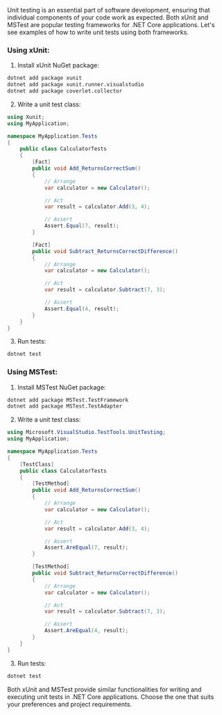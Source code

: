 Unit testing is an essential part of software development, ensuring that individual components of your code work as expected. Both xUnit and MSTest are popular testing frameworks for .NET Core applications. Let's see examples of how to write unit tests using both frameworks.

### Using xUnit:

1. Install xUnit NuGet package:

```bash
dotnet add package xunit
dotnet add package xunit.runner.visualstudio
dotnet add package coverlet.collector
```

2. Write a unit test class:

```csharp
using Xunit;
using MyApplication;

namespace MyApplication.Tests
{
    public class CalculatorTests
    {
        [Fact]
        public void Add_ReturnsCorrectSum()
        {
            // Arrange
            var calculator = new Calculator();

            // Act
            var result = calculator.Add(3, 4);

            // Assert
            Assert.Equal(7, result);
        }

        [Fact]
        public void Subtract_ReturnsCorrectDifference()
        {
            // Arrange
            var calculator = new Calculator();

            // Act
            var result = calculator.Subtract(7, 3);

            // Assert
            Assert.Equal(4, result);
        }
    }
}
```

3. Run tests:

```bash
dotnet test
```

### Using MSTest:

1. Install MSTest NuGet package:

```bash
dotnet add package MSTest.TestFramework
dotnet add package MSTest.TestAdapter
```

2. Write a unit test class:

```csharp
using Microsoft.VisualStudio.TestTools.UnitTesting;
using MyApplication;

namespace MyApplication.Tests
{
    [TestClass]
    public class CalculatorTests
    {
        [TestMethod]
        public void Add_ReturnsCorrectSum()
        {
            // Arrange
            var calculator = new Calculator();

            // Act
            var result = calculator.Add(3, 4);

            // Assert
            Assert.AreEqual(7, result);
        }

        [TestMethod]
        public void Subtract_ReturnsCorrectDifference()
        {
            // Arrange
            var calculator = new Calculator();

            // Act
            var result = calculator.Subtract(7, 3);

            // Assert
            Assert.AreEqual(4, result);
        }
    }
}
```

3. Run tests:

```bash
dotnet test
```

Both xUnit and MSTest provide similar functionalities for writing and executing unit tests in .NET Core applications. Choose the one that suits your preferences and project requirements.
